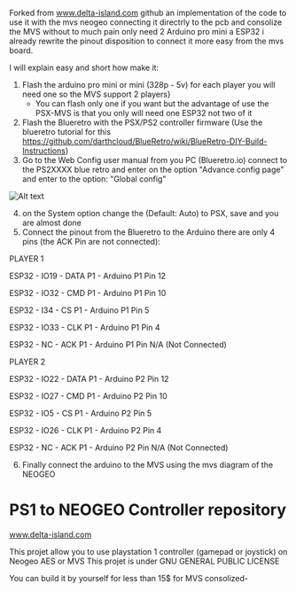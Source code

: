 Forked from www.delta-island.com github an implementation of the code to use it with the mvs neogeo connecting it directrly to the pcb and consolize the MVS without to much pain only need 2 Arduino pro mini a ESP32 i already rewrite the pinout disposition to connect it more easy from the mvs board.

I will explain easy and short how make it:

1. Flash the arduino pro mini or mini (328p - 5v) for each player you will need one so the MVS support 2 players}
   * You can flash only one if you want but the advantage of use the PSX-MVS is that you only will need one ESP32 not two of it
2. Flash the Blueretro with the PSX/PS2 controller firmware (Use the blueretro tutorial for this https://github.com/darthcloud/BlueRetro/wiki/BlueRetro-DIY-Build-Instructions)
3. Go to the Web Config user manual from you PC (Blueretro.io) connect to the PS2XXXX blue retro and enter on the option "Advance config page" and enter to the option: "Global config" 


![Alt text](https://github.com/darthcloud/BlueRetro/wiki/img/web/advance_global.png)

4. on the System option change the (Default: Auto) to PSX, save and you are almost done
5. Connect the pinout from the Blueretro to the Arduino there are only 4 pins (the ACK Pin are not connected):

PLAYER 1

ESP32 - IO19 - DATA P1 - Arduino P1 Pin 12

ESP32 - IO32 - CMD P1 - Arduino P1 Pin 10

ESP32 - I34 - CS P1 - Arduino P1 Pin  5

ESP32 - IO33 - CLK P1 - Arduino P1 Pin 4

ESP32 - NC - ACK P1 - Arduino P1 Pin N/A (Not Connected)

PLAYER 2

ESP32 - IO22 - DATA P1 - Arduino P2 Pin 12

ESP32 - IO27 - CMD P1 - Arduino P2 Pin 10

ESP32 - IO5 - CS P1 - Arduino P2 Pin  5

ESP32 - IO26 - CLK P1 - Arduino P2 Pin 4

ESP32 - NC - ACK P1 - Arduino P2 Pin N/A (Not Connected)

6. Finally connect the arduino to the MVS using the mvs diagram of the NEOGEO



# PS1 to NEOGEO Controller repository
www.delta-island.com

This projet allow you to use playstation 1 controller (gamepad or joystick) on Neogeo AES or MVS
This projet is under GNU GENERAL PUBLIC LICENSE

You can build it by yourself for less than 15$ for MVS consolized- 
